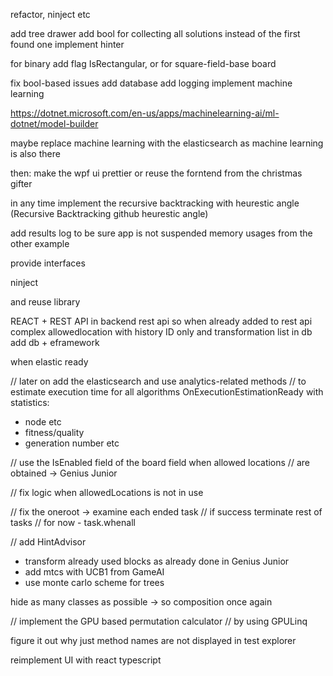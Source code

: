 refactor, ninject etc

add tree drawer 
add bool for collecting all solutions instead of the first found one
implement hinter

for binary add flag IsRectangular, or for square-field-base board 

fix bool-based issues
add database
add logging
implement machine learning

https://dotnet.microsoft.com/en-us/apps/machinelearning-ai/ml-dotnet/model-builder

maybe replace machine learning with the elasticsearch as machine learning is also there

then: make the wpf ui prettier or
reuse the forntend from the christmas gifter

in any time implement the recursive backtracking with heurestic angle
(Recursive Backtracking github heurestic angle)

add results log to be sure app is not suspended
memory usages from the other example

provide interfaces 

ninject

and reuse library 

REACT + REST API
in backend rest api 
so when already added to rest api
complex allowedlocation with history ID only and transformation list in db
add db + eframework

when elastic ready

// later on add the elasticsearch and use analytics-related methods
// to estimate execution time for all algorithms
OnExecutionEstimationReady
with statistics:
- node etc
- fitness/quality
- generation number etc

// use the IsEnabled field of the board field when allowed locations
// are obtained -> Genius Junior

// fix logic when allowedLocations is not in use

// fix the oneroot -> examine each ended task
// if success terminate rest of tasks
// for now - task.whenall

// add HintAdvisor
- transform already used blocks as already done in Genius Junior
- add mtcs with UCB1 from GameAI
- use monte carlo scheme for trees

hide as many classes as possible -> so composition once again	


// implement the GPU based permutation calculator
// by using GPULinq


figure it out why just method names are not displayed in test explorer

reimplement UI with react typescript